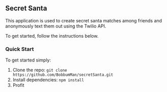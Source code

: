 ## Secret Santa

This application is used to create secret santa matches among friends and anonymously text them out using the Twilio API.

To get started, follow the instructions below.

### Quick Start

To get started simply:
 1. Clone the repo: ```git clone https://github.com/BobbumMan/secretSanta.git```
 2. Install dependencies: ```npm install```
 3. Profit
